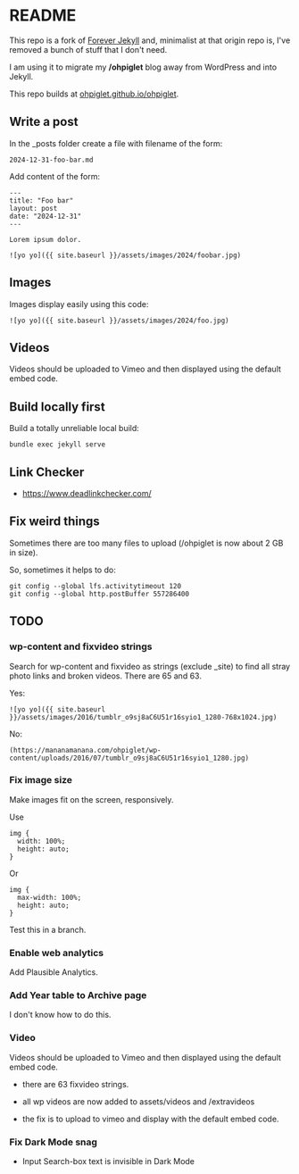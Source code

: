 # README

This repo is a fork of [Forever Jekyll](https://github.com/forever-jekyll/forever-jekyll) and, minimalist at that origin repo is, I've removed a bunch of stuff that I don't need.

I am using it to migrate my **/ohpiglet** blog away from WordPress and into Jekyll.

This repo builds at [ohpiglet.github.io/ohpiglet](https://ohpiglet.github.io/ohpiglet).

## Write a post

In the _posts folder create a file with filename of the form:

```
2024-12-31-foo-bar.md
```

Add content of the form:

```
---
title: "Foo bar"
layout: post
date: "2024-12-31"
---

Lorem ipsum dolor.

![yo yo]({{ site.baseurl }}/assets/images/2024/foobar.jpg)

```
## Images

Images display easily using this code:

```
![yo yo]({{ site.baseurl }}/assets/images/2024/foo.jpg)
```

## Videos

Videos should be uploaded to Vimeo and then displayed using the default embed code.

## Build locally first

Build a totally unreliable local build:

 ```
bundle exec jekyll serve
 ```

## Link Checker

- https://www.deadlinkchecker.com/

## Fix weird things

Sometimes there are too many files to upload (/ohpiglet is now about 2 GB in size).

So, sometimes it helps to do:

 ```
git config --global lfs.activitytimeout 120
git config --global http.postBuffer 557286400
 ```

## TODO

### wp-content and fixvideo strings

Search for wp-content and fixvideo as strings (exclude _site) to find all stray photo links and broken videos. There are 65 and 63.

Yes:
 ```
![yo yo]({{ site.baseurl }}/assets/images/2016/tumblr_o9sj8aC6U51r16syio1_1280-768x1024.jpg)
 ```

No:
 ```
(https://mananamanana.com/ohpiglet/wp-content/uploads/2016/07/tumblr_o9sj8aC6U51r16syio1_1280.jpg)
 ```

### Fix image size

Make images fit on the screen, responsively.

Use

```
img {
  width: 100%;
  height: auto;
}
```

Or

```
img {
  max-width: 100%;
  height: auto;
}
```

Test this in a branch.

### Enable web analytics

Add Plausible Analytics.

### Add Year table to Archive page

I don't know how to do this.

### Video

Videos should be uploaded to Vimeo and then displayed using the default embed code.

- there are 63 fixvideo strings.

- all wp videos are now added to assets/videos and /extravideos

- the fix is to upload to vimeo and display with the default embed code.

### Fix Dark Mode snag

- Input Search-box text is invisible in Dark Mode 
